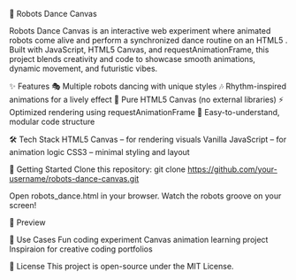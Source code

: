 🤖 Robots Dance Canvas

Robots Dance Canvas is an interactive web experiment where animated robots come alive and perform a synchronized dance routine on an HTML5 <canvas>. Built with JavaScript, HTML5 Canvas, and requestAnimationFrame, this project blends creativity and code to showcase smooth animations, dynamic movement, and futuristic vibes.

✨ Features
🎭 Multiple robots dancing with unique styles
🎶 Rhythm-inspired animations for a lively effect
🎨 Pure HTML5 Canvas (no external libraries)
⚡ Optimized rendering using requestAnimationFrame
🧩 Easy-to-understand, modular code structure

🛠️ Tech Stack
HTML5 Canvas – for rendering visuals
Vanilla JavaScript – for animation logic
CSS3 – minimal styling and layout

🚀 Getting Started
Clone this repository:
git clone https://github.com/your-username/robots-dance-canvas.git


Open robots_dance.html in your browser.
Watch the robots groove on your screen!

📸 Preview



📂 Use Cases
Fun coding experiment
Canvas animation learning project
Inspiraion for creative coding portfolios

📜 License
This project is open-source under the MIT License.
